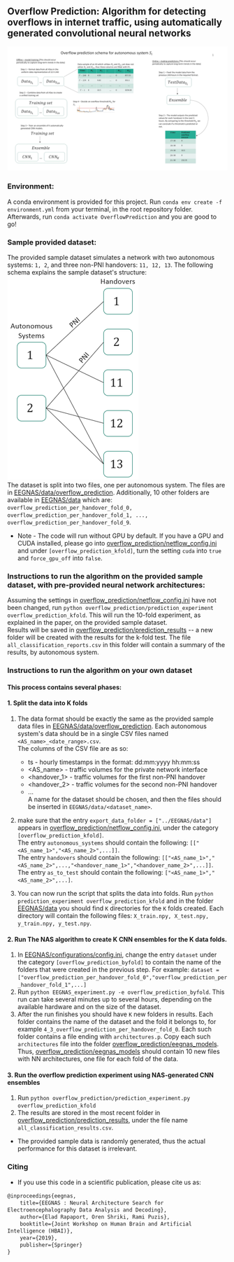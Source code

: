 ## Overflow Prediction: Algorithm for detecting overflows in internet traffic, using automatically generated convolutional neural networks
![overflow prediction schema](overflow_prediction_schema.jpg "Overflow Prediction Schema")

### Environment:
A conda environment is provided for this project. Run `conda env create -f environment.yml` from your terminal,
in the root repository folder. Afterwards, run `conda activate OverflowPrediction` and you are good to go!

### Sample provided dataset:
The provided sample dataset simulates a network with two autonomous systems: `1, 2`,
and three non-PNI handovers: `11, 12, 13`. The following schema explains the sample dataset's structure:  
![sample_dataset schema](sample_dataset.png "Sample Dataset Schema")    
The dataset is split into two files, one per autonomous system. The files are in [EEGNAS/data/overflow_prediction](EEGNAS/data/overflow_prediction).
Additionally, 10 other folders are available in [EEGNAS/data](EEGNAS/data) which are: 
`overflow_prediction_per_handover_fold_0, overflow_prediction_per_handover_fold_1, ..., overflow_prediction_per_handover_fold_9`.  
  
* Note - The code will run without GPU by default. If you have a GPU and CUDA installed, please go into
[overflow_prediction/netflow_config.ini](overflow_prediction/netflow_config.ini) and under
  `[overflow_prediction_kfold]`, turn the setting `cuda` into `true` and `force_gpu_off` into `false`.

### Instructions to run the algorithm on the provided sample dataset, with pre-provided neural network architectures:
Assuming the settings in [overflow_prediction/netflow_config.ini](overflow_prediction/netflow_config.ini) have
not been changed, run `python overflow_prediction/prediction_experiment overflow_prediction_kfold`.
This will run the 10-fold experiment, as explained in the paper, on the provided sample dataset.  
Results will be saved in [overflow_prediction/prediction_results](overflow_prediction/prediction_results) -- a new
folder will be created with the results for the k-fold test. The file `all_classification_reports.csv` in this
folder will contain a summary of the results, by autonomous system.
### Instructions to run the algorithm on your own dataset  
#### This process contains several phases:
#### 1. Split the data into K folds
1. The data format should be exactly the same as the provided sample data files in
[EEGNAS/data/overflow_prediction](EEGNAS/data/overflow_prediction). Each autonomous system's data should be in a single CSV files named
`<AS_name>_<date_range>.csv`.  
The columns of the CSV file are as so:  
   * ts - hourly timestamps in the format: dd:mm:yyyy hh:mm:ss
    * <AS_name> - traffic volumes for the private network interface
    * <handover_1> - traffic volumes for the first non-PNI handover
    * <handover_2> - traffic volumes for the second non-PNI handover
    * ...  
    A name for the dataset should be chosen, and then the files should be inserted in
  `EEGNAS/data/<dataset_name>`.

2. make sure that the entry `export_data_folder = ["../EEGNAS/data"]` appears in
[overflow_prediction/netflow_config.ini](overflow_prediction/netflow_config.ini), under the category `[overflow_prediction_kfold]`.  
The entry `autonomous_systems` should contain the following: `[["<AS_name_1>","<AS_name_2>",...]]`.  
The entry `handovers` should contain the following: `[["<AS_name_1>","<AS_name_2>",...,"<handover_name_1>","<handover_name_2>",...]]`.  
The entry `as_to_test` should contain the following: `["<AS_name_1>","<AS_name_2>",...]`.  
   
3. You can now run the script that splits the data into folds. Run `python prediction_experiment overflow_prediction_kfold`
and in the folder [EEGNAS/data](EEGNAS/data) you should find `K` directories for the `K` folds created. Each directory will
contain the following files: `X_train.npy, X_test.npy, y_train.npy, y_test.npy`.
   
#### 2. Run The NAS algorithm to create K CNN ensembles for the K data folds.
1. In [EEGNAS/configurations/config.ini](EEGNAS/configurations/config.ini), change the entry `dataset` under the category `[overflow_prediction_byfold]`
to contain the name of the folders that were created in the previous step. For example: `dataset = ["overflow_prediction_per_handover_fold_0","overflow_prediction_per_handover_fold_1",...]`
2. Run `python EEGNAS_experiment.py -e overflow_prediction_byfold`. This run can take several minutes up to several hours,
depending on the available hardware and on the size of the dataset.
3. After the run finishes you should have `K` new folders in results. Each folder contains the name of the dataset
and the fold it belongs to, for example `4_3_overflow_prediction_per_handover_fold_0`. Each such folder
contains a file ending with `architectures.p`. Copy each such `architectures` file into the folder
[overflow_prediction/eegnas_models](overflow_prediction/eegnas_models). Thus, [overflow_prediction/eegnas_models](overflow_prediction/eegnas_models) should contain 10 new files with NN architectures,
one file for each fold of the data.  

#### 3. Run the overflow prediction experiment using NAS-generated CNN ensembles  
1. Run `python overflow_prediction/prediction_experiment.py overflow_prediction_kfold`
2. The results are stored in the most recent folder in [overflow_prediction/prediction_results](overflow_prediction/prediction_results),
under the file name `all_classification_results.csv`.
* The provided sample data is randomly generated, thus the actual performance for this dataset is irrelevant.


### Citing
* If you use this code in a scientific publication, please cite us as:
```
@inproceedings{eegnas,
	title={EEGNAS : Neural Architecture Search for Electroencephalography Data Analysis and Decoding},
	author={Elad Rapaport, Oren Shriki, Rami Puzis},
	booktitle={Joint Workshop on Human Brain and Artificial Intelligence (HBAI)},
	year={2019},
	publisher={Springer}
}
```